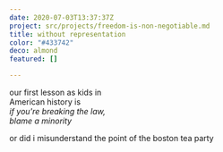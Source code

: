 ```yaml
---
date: 2020-07-03T13:37:37Z
project: src/projects/freedom-is-non-negotiable.md
title: without representation
color: "#433742"
deco: almond
featured: []

---
```

our first lesson as kids in  
American history is  
_if you're breaking the law,  
blame a minority_

or did i misunderstand
the point of the
boston tea party
